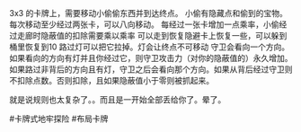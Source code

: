 3x3 的卡牌上，需要移动小偷偷东西并到达终点。
小偷有隐藏点和偷到的宝物。
每次移动至少经过两张卡，可以八向移动。
每经过一张卡增加一点乘率，小偷经过走廊时隐蔽值的扣除需要乘以乘率
可以走到恢复隐避卡上恢复一些，可以躲到桶里恢复到10
路过灯可以把它拉掉。灯会让终点不可移动
守卫会看向一个方向。如果看向的方向有灯并且你经过它，则守卫攻击力（对你的隐蔽值的）永久增加。如果路过非背后的方向且有灯，守卫之后会看向那个方向。如果从背后经过守卫则不扣除点数。否则扣除，且如果隐蔽值小于零则被抓起来。


就是说规则也太复杂了。。而且是一开始全部丢给你了。晕了。

#卡牌式地牢探险 #布局卡牌

